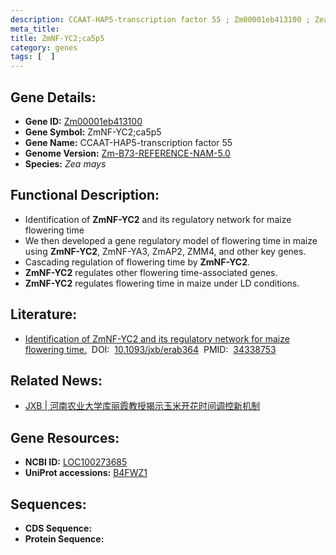 ```yaml
---
description: CCAAT-HAP5-transcription factor 55 ; Zm00001eb413100 ; Zea mays
meta_title:
title: ZmNF-YC2;ca5p5
category: genes
tags: [  ]
---
```


## Gene Details:
- **Gene ID:**	[Zm00001eb413100](https://www.maizegdb.org/gene_center/gene/Zm00001eb413100)
- **Gene Symbol:** ZmNF-YC2;ca5p5
- **Gene Name:** CCAAT-HAP5-transcription factor 55
- **Genome Version:** [Zm-B73-REFERENCE-NAM-5.0](https://www.maizegdb.org/genome/assembly/Zm-B73-REFERENCE-NAM-5.0)
- **Species:** *Zea mays*

## Functional Description:
   - Identification of **ZmNF-YC2** and its regulatory network for maize flowering time
   - We then developed a gene regulatory model of flowering time in maize using **ZmNF-YC2**, ZmNF-YA3, ZmAP2, ZMM4, and other key genes.
   - Cascading regulation of flowering time by **ZmNF-YC2**.
   - **ZmNF-YC2** regulates other flowering time-associated genes.
   - **ZmNF-YC2** regulates flowering time in maize under LD conditions.

## Literature:
   - [Identification of ZmNF-YC2 and its regulatory network for maize flowering time.]( https://academic.oup.com/jxb/article/72/22/7792/6334878?login=true#)&nbsp;&nbsp;DOI:&nbsp;&nbsp;[10.1093/jxb/erab364](https://academic.oup.com/jxb/article/72/22/7792/6334878?login=true#)&nbsp;&nbsp;PMID:&nbsp;&nbsp;[34338753](https://pubmed.ncbi.nlm.nih.gov/34338753/)

## Related News:
   - [JXB | 河南农业大学库丽霞教授揭示玉米开花时间调控新机制](https://mp.weixin.qq.com/s?__biz=Mzg3MDEwNDEyMg==&mid=2247516095&idx=4&sn=774b3fd56ad69fbf44412829a7f47b5f&chksm=ce9012eaf9e79bfce8126b5deff747eb771f79c6d730354e1f8750453d9db8f0251dd621fe19&scene=27#wechat_redirect)

## Gene Resources:
- **NCBI ID:** [LOC100273685](https://www.ncbi.nlm.nih.gov/gene/?term=LOC100273685)
- **UniProt accessions:** [B4FWZ1](https://www.uniprot.org/uniprotkb/B4FWZ1/entry)

## Sequences:
- **CDS Sequence:**
- **Protein Sequence:**
